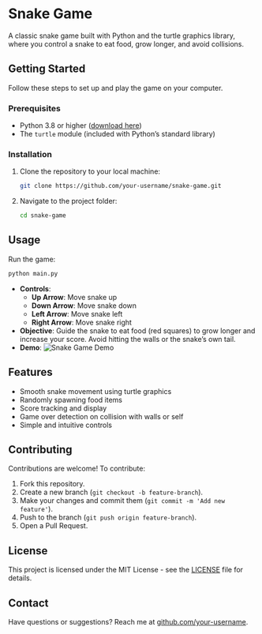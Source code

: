 # Snake Game
A classic snake game built with Python and the turtle graphics library, where you control a snake to eat food, grow longer, and avoid collisions.

## Getting Started
Follow these steps to set up and play the game on your computer.

### Prerequisites
- Python 3.8 or higher ([download here](https://www.python.org/downloads/))
- The `turtle` module (included with Python’s standard library)

### Installation
1. Clone the repository to your local machine:
   ```bash
   git clone https://github.com/your-username/snake-game.git
   ```
2. Navigate to the project folder:
   ```bash
   cd snake-game
   ```

## Usage
Run the game:
```bash
python main.py
```
- **Controls**:
  - **Up Arrow**: Move snake up
  - **Down Arrow**: Move snake down
  - **Left Arrow**: Move snake left
  - **Right Arrow**: Move snake right
- **Objective**: Guide the snake to eat food (red squares) to grow longer and increase your score. Avoid hitting the walls or the snake’s own tail.
- **Demo**:
  ![Snake Game Demo](images/snake-game-demo.gif)

## Features
- Smooth snake movement using turtle graphics
- Randomly spawning food items
- Score tracking and display
- Game over detection on collision with walls or self
- Simple and intuitive controls

## Contributing
Contributions are welcome! To contribute:
1. Fork this repository.
2. Create a new branch (`git checkout -b feature-branch`).
3. Make your changes and commit them (`git commit -m 'Add new feature'`).
4. Push to the branch (`git push origin feature-branch`).
5. Open a Pull Request.

## License
This project is licensed under the MIT License - see the [LICENSE](LICENSE) file for details.

## Contact
Have questions or suggestions? Reach me at [github.com/your-username](https://github.com/your-username).